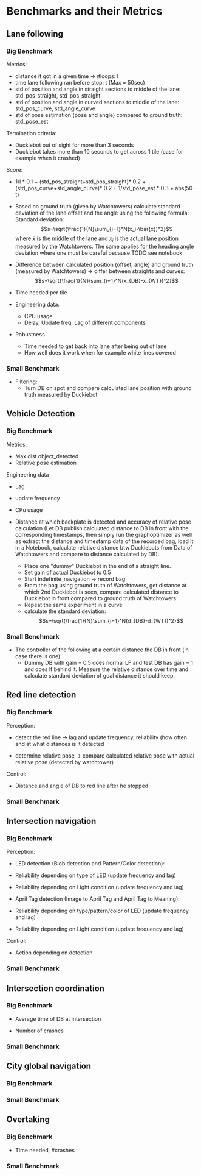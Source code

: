 # Benchmarks and their Metrics

## Lane following
### Big Benchmark
Metrics:
* distance it got in a given time -> \#loops: l
* time lane following ran before stop: t (Max = 50sec)
* std of position and angle in straight sections to middle of the lane: std_pos_straight, std_pos_straight
* std of position and angle in curved sections to middle of the lane: std_pos_curve, std_angle_curve
* std of pose estimation (pose and angle) compared to ground truth: std_pose_est

Termination criteria:
* Duckiebot out of sight for more than 3 seconds
* Duckiebot takes more than 10 seconds to get across 1 tile (case for example when it crashed)

Score:
* 1/l * 0.1 + (std_pos_straight+std_pos_straight)* 0.2 + (std_pos_curve+std_angle_curve)* 0.2 + 1/std_pose_est * 0.3 + abs(50-t)

* Based on ground truth (given by Watchtowers) calculate standard deviation of the lane offset and the angle using the following formula:
Standard deviation:
  $$s=\sqrt{\frac{1}{N}\sum_{i=1}^N(x_i-\bar{x})^2}$$
  where $\bar{x}$ is the middle of the lane and $x_i$ is the actual lane position measured by the Watchtowers. The same applies for the heading angle deviation where one must be careful because TODO see notebook
* Difference between calculated position (offset, angle) and ground truth (measured by Watchtowers) -> differ between straights and curves:
  $$s=\sqrt{\frac{1}{N}\sum_{i=1}^N(x_{DB}-x_{WT})^2}$$
* Time needed per tile
* Engineering data:
  - CPU usage
  - Delay, Update freq, Lag of different components
* Robustness
  - Time needed to get back into lane after being out of lane
  - How well does it work when for example white lines covered
### Small Benchmark
* Filtering:
  - Turn DB on spot and compare calculated lane position with ground truth measured by Duckiebot

## Vehicle Detection
### Big Benchmark
Metrics:
* Max dist object_detected
* Relative pose estimation

Engineering data
* Lag
* update frequency
* CPu usage

* Distance at which backplate is detected and accuracy of relative pose calculation (Let DB publish calculated distance to DB in front with the corresponding timestamps, then simply run the graphoptimizer as well as extract the distance and timestamp data of the recorded bag, load it in a Notebook, calculate relative distance btw Duckiebots from Data of Watchtowers and compare to distance calculated by DB):
  * Place one "dummy" Duckiebot in the end of a straight line.
  * Set gain of actual Duckiebot to 0.5
  * Start indefinite_navigation -> record bag
  * From the bag using ground truth of Watchtowers, get distance at which 2nd Duckiebot is seen, compare calculated distance to Duckiebot in front compared to ground truth of Watchtowers.
  * Repeat the same experiment in a curve
  * calculate the standard deviation:
    $$s=\sqrt{\frac{1}{N}\sum_{i=1}^N(d_{DB}-d_{WT})^2}$$

### Small Benchmark
* The controller of the following at a certain distance the DB in front (in case there is one):
  - Dummy DB with gain = 0.5 does normal LF and test DB has gain = 1 and does lf behind it. Measure the relative distance over time and calculate standard deviation of goal distance it should keep.


## Red line detection
### Big Benchmark
Perception:

* detect the red line → lag and update frequency, reliability (how often and at what distances is it detected

* determine relative pose → compare calculated relative pose with actual relative pose (detected by watchtower)

Control:

* Distance and angle of DB to red line after he stopped

### Small Benchmark


## Intersection navigation
### Big Benchmark
Perception:

* LED detection (Blob detection and Pattern/Color detection):

* Reliability depending on type of LED (update frequency and lag)

* Reliability depending on Light condition  (update frequency and lag)

* April Tag detection (Image to April Tag and April Tag to Meaning):

* Reliability depending on type/pattern/color of LED  (update frequency and lag)

* Reliability depending on Light condition  (update frequency and lag)

Control:

* Action depending on detection

### Small Benchmark

## Intersection coordination
### Big Benchmark
* Average time of DB at intersection

* Number of crashes

### Small Benchmark

## City global navigation
### Big Benchmark


### Small Benchmark


## Overtaking
### Big Benchmark
* Time needed, \#crashes

### Small Benchmark
